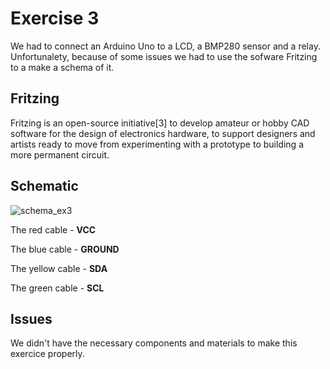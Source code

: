 # Exercise 3

We had to connect an Arduino Uno to a LCD, a BMP280 sensor and a relay.
Unfortunalety, because of some issues we had to use the sofware Fritzing to a make a schema of it.

## Fritzing

Fritzing is an open-source initiative[3] to develop amateur or hobby CAD software for the design 
of electronics hardware, to support designers and artists ready to move from experimenting with a prototype to building a more permanent circuit.

## Schematic

![schema_ex3](photo1.png)

The red cable - **VCC**

The blue cable - **GROUND**

The yellow cable - **SDA**

The green cable - **SCL**


## Issues

We didn't have the necessary components and materials to make this exercice properly.
